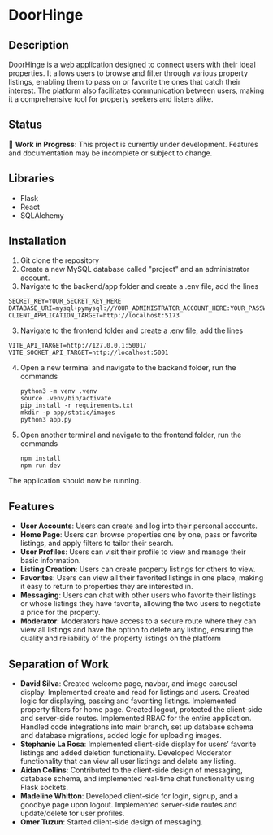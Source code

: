 # DoorHinge

## Description

DoorHinge is a web application designed to connect users with their ideal properties. It allows
users to browse and filter through various property listings, enabling them to pass on or 
favorite the ones that catch their interest. The platform also facilitates communication between
users, making it a comprehensive tool for property seekers and listers alike.

## Status

🚧 **Work in Progress**: This project is currently under development. Features and documentation may be incomplete or subject to change.

## Libraries
- Flask
- React
- SQLAlchemy

## Installation
1. Git clone the repository
2. Create a new MySQL database called "project" and an administrator account.
3. Navigate to the backend/app folder and create a .env file, add the lines
```
SECRET_KEY=YOUR_SECRET_KEY_HERE
DATABASE_URI=mysql+pymysql://YOUR_ADMINISTRATOR_ACCOUNT_HERE:YOUR_PASSWORD_HERE@localhost/project
CLIENT_APPLICATION_TARGET=http://localhost:5173
```
3. Navigate to the frontend folder and create a .env file, add the lines
```
VITE_API_TARGET=http://127.0.0.1:5001/
VITE_SOCKET_API_TARGET=http://localhost:5001
```
4. Open a new terminal and navigate to the backend folder, run the commands
   ```
   python3 -m venv .venv
   source .venv/bin/activate
   pip install -r requirements.txt
   mkdir -p app/static/images
   python3 app.py
   ```
5. Open another terminal and navigate to the frontend folder, run the commands
   ```
   npm install
   npm run dev
   ```
The application should now be running.

## Features

- **User Accounts**: Users can create and log into their personal accounts.
- **Home Page**: Users can browse properties one by one, pass or favorite listings, and apply filters to tailor their search.
- **User Profiles**: Users can visit their profile to view and manage their basic information.
- **Listing Creation**: Users can create property listings for others to view.
- **Favorites**: Users can view all their favorited listings in one place, making it easy to return to properties they are interested in.
- **Messaging**: Users can chat with other users who favorite their listings or whose listings they have favorite, allowing the two users to negotiate a price for the property.
- **Moderator**: Moderators have access to a secure route where they can view all listings and have the option to delete any listing, ensuring the quality and reliability of the property listings on the platform

## Separation of Work
- **David Silva**:  Created welcome page, navbar, and image carousel display. Implemented create and read for listings and users. Created logic for displaying, passing and favoriting listings. Implemented property filters for home page. Created logout, protected the client-side and server-side routes. Implemented RBAC for the entire application. Handled code integrations into main branch, set up database schema and database migrations, added logic for uploading images.
- **Stephanie La Rosa**: Implemented client-side display for users’ favorite listings and added deletion functionality. Developed Moderator functionality that can view all user listings and delete any listing.
- **Aidan Collins**: Contributed to the client-side design of messaging, database schema, and implemented real-time chat functionality using Flask sockets.
- **Madeline Whitton**: Developed client-side for login, signup, and a goodbye page upon logout. Implemented server-side routes and update/delete for user profiles.
- **Omer Tuzun**: Started client-side design of messaging.
